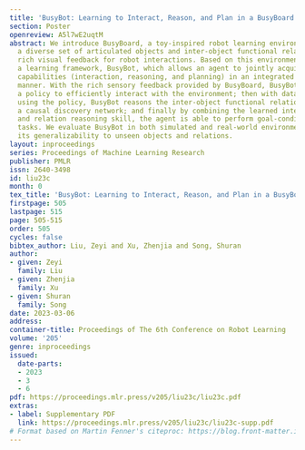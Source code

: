 ```yaml
---
title: 'BusyBot: Learning to Interact, Reason, and Plan in a BusyBoard Environment'
section: Poster
openreview: A5l7wE2uqtM
abstract: We introduce BusyBoard, a toy-inspired robot learning environment that leverages
  a diverse set of articulated objects and inter-object functional relations to provide
  rich visual feedback for robot interactions. Based on this environment, we introduce
  a learning framework, BusyBot, which allows an agent to jointly acquire three fundamental
  capabilities (interaction, reasoning, and planning) in an integrated and self-supervised
  manner. With the rich sensory feedback provided by BusyBoard, BusyBot first learns
  a policy to efficiently interact with the environment; then with data collected
  using the policy, BusyBot reasons the inter-object functional relations through
  a causal discovery network; and finally by combining the learned interaction policy
  and relation reasoning skill, the agent is able to perform goal-conditioned manipulation
  tasks. We evaluate BusyBot in both simulated and real-world environments, and validate
  its generalizability to unseen objects and relations.
layout: inproceedings
series: Proceedings of Machine Learning Research
publisher: PMLR
issn: 2640-3498
id: liu23c
month: 0
tex_title: 'BusyBot: Learning to Interact, Reason, and Plan in a BusyBoard Environment'
firstpage: 505
lastpage: 515
page: 505-515
order: 505
cycles: false
bibtex_author: Liu, Zeyi and Xu, Zhenjia and Song, Shuran
author:
- given: Zeyi
  family: Liu
- given: Zhenjia
  family: Xu
- given: Shuran
  family: Song
date: 2023-03-06
address:
container-title: Proceedings of The 6th Conference on Robot Learning
volume: '205'
genre: inproceedings
issued:
  date-parts:
  - 2023
  - 3
  - 6
pdf: https://proceedings.mlr.press/v205/liu23c/liu23c.pdf
extras:
- label: Supplementary PDF
  link: https://proceedings.mlr.press/v205/liu23c/liu23c-supp.pdf
# Format based on Martin Fenner's citeproc: https://blog.front-matter.io/posts/citeproc-yaml-for-bibliographies/
---
```

